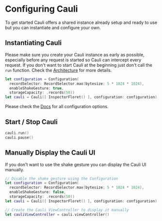 # Configuring Cauli

To get started Cauli offers a shared instance already setup and ready to use but you can instantiate and configure your own.

## Instantiating Cauli

Please make sure you create your Cauli instance as early as possible, especially before any request is started so Cauli can intercept every request. If you don't want to start Cauli at the beginning just don't call the `run` function. Check the [Architecture](Architecture) for more details.
 
```swift
let configuration = Configuration(
  recordSelector: RecordSelector.max(bytesize: 5 * 1024 * 1024),
  enableShakeGesture: true,
  storageCapacity: .records(50))
let cauli = Cauli([ InspectorFloret() ], configuration: configuration)
```

Please check the [Docs](https://cauli.works/docs/Structs/Configuration.html) for all configuration options.

## Start / Stop Cauli

```swift
cauli.run()
cauli.pause()
```

## Manually Display the Cauli UI

If you don't want to use the shake gesture you can display the Cauli UI manually.

```swift
// Disable the shake gesture using the Configuration
let configuration = Configuration(
  recordSelector: RecordSelector.max(bytesize: 5 * 1024 * 1024),
  enableShakeGesture: false,
  storageCapacity: .records(50))
let cauli = Cauli([ InspectorFloret() ], configuration: configuration)

// Create the Cauli ViewController to display it manually
let cauliViewController = cauli.viewController()
```
